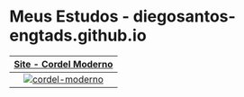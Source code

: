 # Meus Estudos - diegosantos-engtads.github.io

| [**Site - Cordel Moderno**](https://diegosantos-engtads.github.io/01-estudos-html-css/03-site-cordel/index.html) |
|:---:|
| [![cordel-moderno](https://diegosantos-engtads.github.io/01-estudos-html-css/03-site-cordel/imagens-cordel/background001.jpg)](https://diegosantos-engtads.github.io/01-estudos-html-css/03-site-cordel/index.html) |
